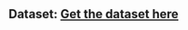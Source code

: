 #

## Dataset: [Get the dataset here](https://www.kaggle.com/datasets/clmentbisaillon/fake-and-real-news-dataset/data)

